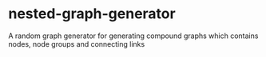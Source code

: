 # nested-graph-generator
A random graph generator for generating compound graphs which contains nodes, node groups and connecting links

